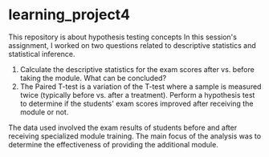 # learning_project4
This repository is about hypothesis testing concepts
In this session's assignment, I worked on two questions related to descriptive statistics and statistical inference.

1. Calculate the descriptive statistics for the exam scores after vs. before taking the module. What can be concluded?
2. The Paired T-test is a variation of the T-test where a sample is measured twice (typically before vs. after a treatment). Perform a hypothesis test to determine if the students' exam scores improved after receiving the module or not.
   
The data used involved the exam results of students before and after receiving specialized module training.
The main focus of the analysis was to determine the effectiveness of providing the additional module.
